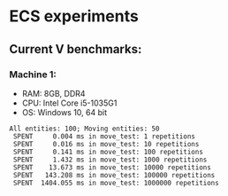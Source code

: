 # ECS experiments

## Current V benchmarks:

### Machine 1:
- RAM: 8GB, DDR4
- CPU: Intel Core i5-1035G1
- OS: Windows 10, 64 bit
```
All entities: 100; Moving entities: 50
 SPENT     0.004 ms in move_test: 1 repetitions
 SPENT     0.016 ms in move_test: 10 repetitions
 SPENT     0.141 ms in move_test: 100 repetitions
 SPENT     1.432 ms in move_test: 1000 repetitions
 SPENT    13.673 ms in move_test: 10000 repetitions
 SPENT   143.208 ms in move_test: 100000 repetitions
 SPENT  1404.055 ms in move_test: 1000000 repetitions
```
